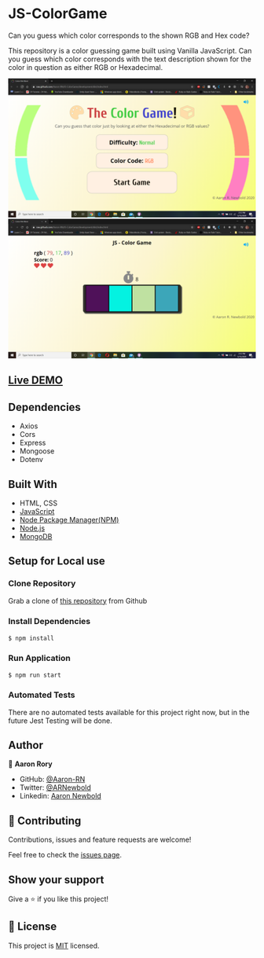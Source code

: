 # JS-ColorGame
Can you guess which color corresponds to the shown RGB and Hex code?

This repository is a color guessing game built using Vanilla JavaScript. Can you guess which color corresponds with the text description shown for the color in question as either RGB or Hexadecimal.

![screenshot](./screenshot.png)
![screenshot](./screenshot2.png)


## [Live DEMO](https://raw.githack.com/Aaron-RN/JS-ColorGame/development/dist/index.html)

## Dependencies

- Axios
- Cors
- Express
- Mongoose
- Dotenv

## Built With

- HTML, CSS
- [JavaScript](https://developer.mozilla.org/en-US/docs/Web/JavaScript)
- [Node Package Manager(NPM)](https://www.npmjs.com/)
- [Node.js](https://www.nodejs.org/)
- [MongoDB](https://www.mongodb.com/)

## Setup for Local use

### Clone Repository

Grab a clone of [this repository](https://github.com/Aaron-RN/JS-ColorGame) from Github

### Install Dependencies

```
$ npm install
```

### Run Application

```
$ npm run start
```

### Automated Tests

There are no automated tests available for this project right now, but in the future Jest Testing will be done.

## Author

👤 **Aaron Rory**

- GitHub: [@Aaron-RN](https://github.com/Aaron-RN)
- Twitter: [@ARNewbold](https://twitter.com/ARNewbold)
- Linkedin: [Aaron Newbold](https://www.linkedin.com/in/aaron-newbold-1b9233187/)

## 🤝 Contributing

Contributions, issues and feature requests are welcome!

Feel free to check the [issues page](issues/).

## Show your support

Give a ⭐️ if you like this project!

## 📝 License

This project is [MIT](lic.url) licensed.
